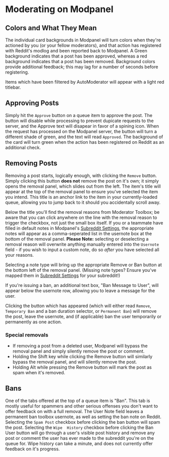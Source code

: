 # Moderating on Modpanel

## Colors and What They Mean

The individual card backgrounds in Modpanel will turn colors when they're 
actioned by you (or your fellow moderators), and that action has registered 
with Reddit's modlog and been reported back to Modpanel. A Green background 
indicates that a post has been approved, whereas a red background indicates that
a post has been removed. Background colors provide additional feedback; this may 
lag for a number of seconds before registering.

Items which have been filtered by AutoModerator will appear with a light red 
titlebar.


## Approving Posts

Simply hit the `Approve` button on a queue item to approve the post. The button 
will disable while processing to prevent dupicate requests to the server, and 
the Approve text will disapear in favor of a spining icon. When the request has 
processed on the Modpanel server, the button will turn a different shade of 
green, and the text will read `Approved`. The background of the card will turn 
green when the action has been registered on Reddit as an additional check.

## Removing Posts

Removing a post starts, logically enough, with clicking the `Remove` button. 
Simply clicking this button **does not** remove the post on it's own; it simply 
opens the removal panel, which slides out from the left. The item's title will 
appear at the top of the removal panel to ensure you've selected the item you 
intend. This title is an anchor link to the item in your currently-loaded queue, 
allowing you to jump back to it should you accidentally scroll away.

Below the title you'll find the removal reasons from Moderator Toolbox; be aware 
that you can click anywhere on the line with the removal reason to trigger the 
checkbox, not just the small box itself. If you or a teammate have filled in 
default notes in Modpanel's [Subreddit Settings](pages.md#subreddit-settings), 
the appropriate notes will appear as a comma-seperated list in the usernote box 
at the bottom of the removal panel. **Please Note:** selecting or deselecting a 
removal reason will overwrite anything manually entered into the `Usernote` 
field - if you wish to input a custom note, do so *after* you have selected all 
your reasons.

Selecting a note type will bring up the appropriate Remove or Ban button at the 
bottom left of the removal panel. (Missing note types? Ensure you've mapped them 
in [Subreddit Settings](pages.md#subreddit-settings) for your subreddit!)

If you're issuing a ban, an additional text box, "Ban Message to User", will
appear below the usernote row, allowing you to leave a message for the user.

Clicking the button which has appeared (which will either read `Remove`, 
`Temporary Ban` and a ban duration selector, or `Permanent Ban`) will remove 
the post, leave the usernote, and (if applicable) ban the user temporarily or 
permanently as one action.

### Special removals

* If removing a post from a deleted user, Modpanel will bypass the removal panel 
and simply silently remove the post or comment.
* Holding the Shift key while clicking the Remove button will similarly bypass 
the removal panel, and will silently remove the post.
* Holding Alt while pressing the Remove button will mark the post as spam when 
it's removed.

## Bans
One of the tabs offered at the top of a queue item is "Ban". This tab is mostly 
useful for spammers and other serious offenses you don't want to offer feedback 
on with a full removal. The User Note field leaves a permanent ban toolbox 
usernote, as well as setting the ban note on Reddit. Selecting the `Spam Post` 
checkbox before clicking the ban button will spam the post. Selecting the `Wipe 
History` checkbox before clicking the Ban User button will go through a user's 
visible post history and remove any post or comment the user has ever made to 
the subreddit you're on the queue for. Wipe history can take a minute, and does 
not currently offer feedback on it's progress.